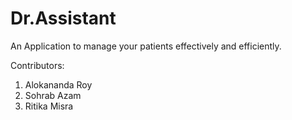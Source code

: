 # Dr.Assistant

An Application to manage your patients effectively and efficiently.

Contributors:

1. Alokananda Roy
2. Sohrab Azam
3. Ritika Misra